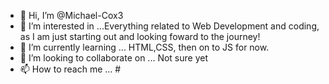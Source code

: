 - 👋 Hi, I’m @Michael-Cox3
- 👀 I’m interested in ...Everything related to Web Development and coding, as I am just starting out and looking foward to the journey!
- 🌱 I’m currently learning ... HTML,CSS, then on to JS for now. 
- 💞️ I’m looking to collaborate on ... Not sure yet 
- 📫 How to reach me ... #

<!---
Michael-Cox3/Michael-Cox3 is a ✨ special ✨ repository because its `README.md` (this file) appears on your GitHub profile.
You can click the Preview link to take a look at your changes.
--->
